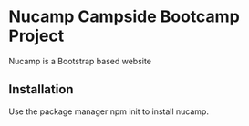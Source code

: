 # Nucamp Campside Bootcamp Project 

Nucamp is a Bootstrap based website

## Installation

Use the package manager npm init to install nucamp.
